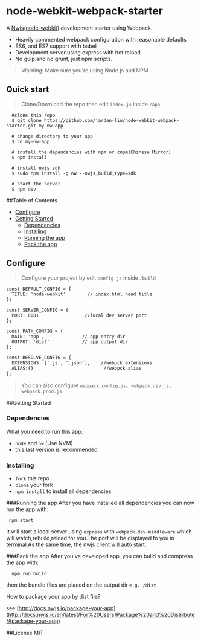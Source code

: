 # node-webkit-webpack-starter
  A [Nwjs(node-webkit)](https://github.com/nwjs/nw.js) development starter using Webpack.

* Heavily commented webpack configuration with reasonable defaults
* ES6, and ES7 support with babel
* Development server using express with hot reload
* No gulp and no grunt, just npm scripts.

> Warning: Make sure you're using Node.js and NPM

## Quick start
> Clone/Download the repo then edit `index.js` inside `/app`
```
  #clone this repo
  $ git clone https://github.com/jarden-liu/node-webkit-webpack-starter.git my-nw-app

  # change directory to your app
  $ cd my-nw-app

  # install the dependencies with npm or cnpm(Chinese Mirror)
  $ npm install

  # install nwjs sdk
  $ sudo npm install -g nw --nwjs_build_type=sdk

  # start the server
  $ npm dev
```

##Table of Contents
* [Configure](#configure)
* [Getting Started](#getting-started)
  * [Dependencies](#dependencies)
  * [Installing](#installing)
  * [Running the app](#running-the-app)
  * [Pack the app](#pack-the-app)

## Configure
> Configure your project by edit `config.js` inside `/build`
```
const DEFAULT_CONFIG = {
  TITLE: 'node-webkit'        // index.html head title
};

const SERVER_CONFIG = {
  PORT: 8081                 //local dev server port
};

const PATH_CONFIG = {
  MAIN: 'app',              // app entry dir
  OUTPUT: 'dist'            // app output dir
};

const RESOLVE_CONFIG = {
  EXTENSIONS: ['.js', '.json'],    //webpck extensions
  ALIAS:{}                          //webpck alias
};

```
> You can also configure `webpack.config.js`、`webpack.dev.js`、`webpack.prod.js`

##Getting Started
### Dependencies
What you need to run this app:
* `node` and `nw` (Use NVM)
* this last version is recommended

### Installing
* `fork` this repo
* `clone` your fork
* `npm install` to install all dependencies

###Running the app
After you have installed all dependencies you can now run the app with:
```
 npm start
```
It will start a local server using `express` with `webpack-dev-middleware` which will watch,rebuild,reload for you.The port will be displayed to you in terminal.As the same time, the nwjs client will auto start.

###Pack the app
After you've developed app, you can build and compress the app with:
```
  npm run build
```
then the bundle files are placed on the output dir `e.g. /dist`

How to package your app by dist file?

see [http://docs.nwjs.io/package-your-app](http://docs.nwjs.io/en/latest/For%20Users/Package%20and%20Distribute/#package-your-app)

##License
MIT
